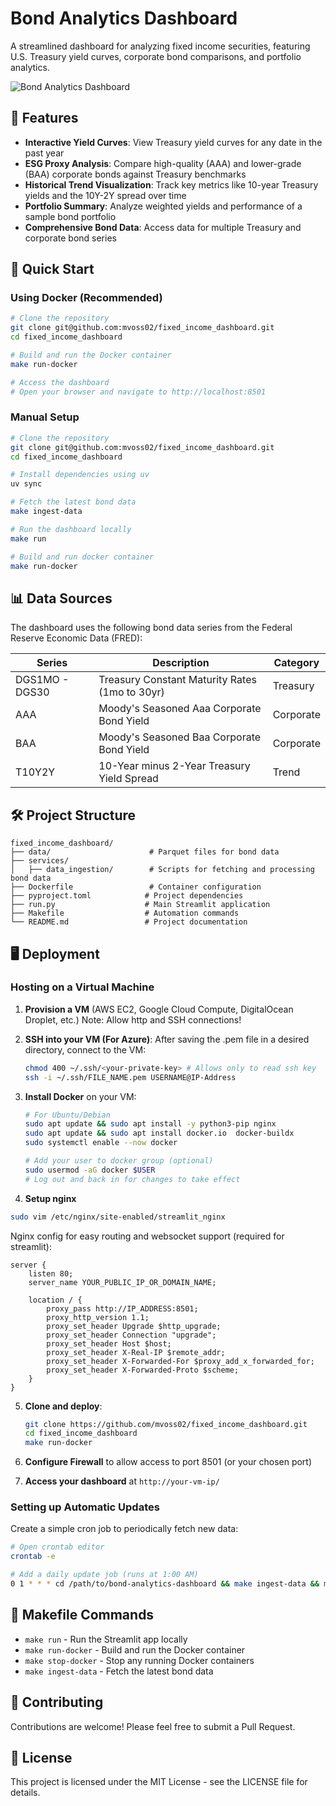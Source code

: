 # Bond Analytics Dashboard

A streamlined dashboard for analyzing fixed income securities, featuring U.S. Treasury yield curves, corporate bond comparisons, and portfolio analytics.

![Bond Analytics Dashboard](https://github.com/yourusername/bond-analytics-dashboard/raw/main/docs/images/dashboard-preview.png)

## 🌟 Features

- **Interactive Yield Curves**: View Treasury yield curves for any date in the past year
- **ESG Proxy Analysis**: Compare high-quality (AAA) and lower-grade (BAA) corporate bonds against Treasury benchmarks
- **Historical Trend Visualization**: Track key metrics like 10-year Treasury yields and the 10Y-2Y spread over time
- **Portfolio Summary**: Analyze weighted yields and performance of a sample bond portfolio
- **Comprehensive Bond Data**: Access data for multiple Treasury and corporate bond series

## 🚀 Quick Start

### Using Docker (Recommended)

```bash
# Clone the repository
git clone git@github.com:mvoss02/fixed_income_dashboard.git
cd fixed_income_dashboard

# Build and run the Docker container
make run-docker

# Access the dashboard
# Open your browser and navigate to http://localhost:8501
```

### Manual Setup

```bash
# Clone the repository
git clone git@github.com:mvoss02/fixed_income_dashboard.git
cd fixed_income_dashboard

# Install dependencies using uv
uv sync

# Fetch the latest bond data
make ingest-data

# Run the dashboard locally
make run

# Build and run docker container
make run-docker
```

## 📊 Data Sources

The dashboard uses the following bond data series from the Federal Reserve Economic Data (FRED):

| Series         | Description                                    | Category  |
| -------------- | ---------------------------------------------- | --------- |
| DGS1MO - DGS30 | Treasury Constant Maturity Rates (1mo to 30yr) | Treasury  |
| AAA            | Moody's Seasoned Aaa Corporate Bond Yield      | Corporate |
| BAA            | Moody's Seasoned Baa Corporate Bond Yield      | Corporate |
| T10Y2Y         | 10-Year minus 2-Year Treasury Yield Spread     | Trend     |

## 🛠️ Project Structure

```
fixed_income_dashboard/
├── data/                      # Parquet files for bond data
├── services/
│   ├── data_ingestion/        # Scripts for fetching and processing bond data
├── Dockerfile                 # Container configuration
├── pyproject.toml            # Project dependencies
├── run.py                    # Main Streamlit application
├── Makefile                  # Automation commands
└── README.md                 # Project documentation
```

## 🖥️ Deployment

### Hosting on a Virtual Machine

1. **Provision a VM** (AWS EC2, Google Cloud Compute, DigitalOcean Droplet, etc.)
   Note: Allow http and SSH connections!

2. **SSH into your VM (For Azure)**:
   After saving the .pem file in a desired directory, connect to the VM:

   ```bash
   chmod 400 ~/.ssh/<your-private-key> # Allows only to read ssh key
   ssh -i ~/.ssh/FILE_NAME.pem USERNAME@IP-Address
   ```

3. **Install Docker** on your VM:

   ```bash
   # For Ubuntu/Debian
   sudo apt update && sudo apt install -y python3-pip nginx
   sudo apt update && sudo apt install docker.io  docker-buildx
   sudo systemctl enable --now docker

   # Add your user to docker group (optional)
   sudo usermod -aG docker $USER
   # Log out and back in for changes to take effect
   ```

4. **Setup nginx**

```bash
sudo vim /etc/nginx/site-enabled/streamlit_nginx
```

Nginx config for easy routing and websocket support (required for streamlit):

```
server {
    listen 80;
    server_name YOUR_PUBLIC_IP_OR_DOMAIN_NAME;

    location / {
        proxy_pass http://IP_ADDRESS:8501;
        proxy_http_version 1.1;
        proxy_set_header Upgrade $http_upgrade;
        proxy_set_header Connection "upgrade";
        proxy_set_header Host $host;
        proxy_set_header X-Real-IP $remote_addr;
        proxy_set_header X-Forwarded-For $proxy_add_x_forwarded_for;
        proxy_set_header X-Forwarded-Proto $scheme;
    }
}
```

5. **Clone and deploy**:

   ```bash
   git clone https://github.com/mvoss02/fixed_income_dashboard.git
   cd fixed_income_dashboard
   make run-docker
   ```

6. **Configure Firewall** to allow access to port 8501 (or your chosen port)

7. **Access your dashboard** at `http://your-vm-ip/`

### Setting up Automatic Updates

Create a simple cron job to periodically fetch new data:

```bash
# Open crontab editor
crontab -e

# Add a daily update job (runs at 1:00 AM)
0 1 * * * cd /path/to/bond-analytics-dashboard && make ingest-data && make stop-docker && make run-docker
```

## 📝 Makefile Commands

- `make run` - Run the Streamlit app locally
- `make run-docker` - Build and run the Docker container
- `make stop-docker` - Stop any running Docker containers
- `make ingest-data` - Fetch the latest bond data

## 🤝 Contributing

Contributions are welcome! Please feel free to submit a Pull Request.

## 📄 License

This project is licensed under the MIT License - see the LICENSE file for details.
